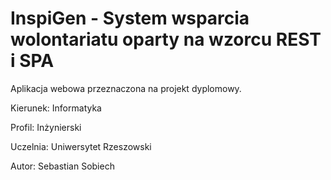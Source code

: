 InspiGen - System wsparcia wolontariatu oparty na wzorcu REST i SPA
======================================================================

Aplikacja webowa przeznaczona na projekt dyplomowy.

Kierunek: Informatyka

Profil: Inżynierski

Uczelnia: Uniwersytet Rzeszowski

Autor: Sebastian Sobiech
